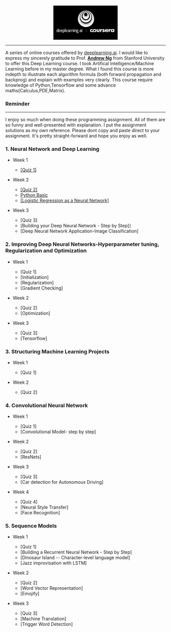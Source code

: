 <p align="center"><img width="40%" src="logo/deeplearning-ai.png" /></p>

--------------------------------------------------------------------------------

A series of online courses offered by [deeplearning.ai](https://www.deeplearning.ai/). I would like to express my sincerely gratitude to Prof. [**Andrew Ng**](www.andrewng.org) from Stanford University to offer this Deep Learning course.
I took Artifical Intelligence/Machine Learning before in my master degree. What I found this course is more indepth to illustrate each algorithm formula (both forward propagation and backprog) and explain with examples very clearly.
This course require knowledge of Python,Tensorflow and some advance maths(Calculus,PDE,Matrix).

### Reminder
-------------------
I enjoy so much when doing these programming assignment. All of them are so funny and well-presented with explanation.
I put the assignment solutions as my own reference. Please dont copy and paste direct to your assignment. 
It's pretty straight-forward and hope you enjoy as well.



### 1. Neural Network and Deep Learning
* Week 1
	* <a href="https://github.com/littlefish123/MachineLearn/blob/master/deep%20learning/neural%20network%20and%20deep%20learning/week1/Introduction%20to%20deep%20learning%20_%20Coursera%20quiz.html">[Quiz 1]</a>

* Week 2
	* <a href="https://github.com/littlefish123/MachineLearn/blob/master/deep%20learning/neural%20network%20and%20deep%20learning/week2/Neural%20Network%20Basics%20_%20Coursera%20quiz.html">[Quiz 2]</a>
	* <a href="https://github.com/littlefish123/MachineLearn/blob/master/deep%20learning/neural%20network%20and%20deep%20learning/week2/python%20basic/Python_Basics_With_Numpy_v3a.ipynb">Python Basic</a>
	* <a href="https://github.com/littlefish123/MachineLearn/blob/master/deep%20learning/neural%20network%20and%20deep%20learning/week2/Logistic%20Regression/Logistic_Regression_with_a_Neural_Network_mindset_v6a.ipynb">[Logistic Regression as a Neural Network]</a>

* Week 3
	* [Quiz 3]
	* [Building your Deep Neural Network - Step by Step](
	* [Deep Neural Network Application-Image Classification]

### 2. Improving Deep Neural Networks-Hyperparameter tuning, Regularization and Optimization
* Week 1
	* [Quiz 1]
	* [Initialization]
	* [Regularization]
	* [Gradient Checking]

* Week 2
	* [Quiz 2]
	* [Optimization]

* Week 3
	* [Quiz 3]
	* [Tensorflow]

### 3. Structuring Machine Learning Projects
* Week 1
	* [Quiz 1]

* Week 2
	* [Quiz 2]

### 4. Convolutional Neural Network
* Week 1
	* [Quiz 1]
	* [Convolutional Model- step by step]

* Week 2
	* [Quiz 2]
	* [ResNets]

* Week 3
	* [Quiz 3]
	* [Car detection for Autonomous Driving]

* Week 4
	* [Quiz 4]
	* [Neural Style Transfer]
	* [Face Recognition]


### 5. Sequence Models
* Week 1
	* [Quiz 1]
	* [Building a Recurrent Neural Network - Step by Step]
	* [Dinosaur Island -- Character-level language model]
	* [Jazz improvisation with LSTM]

* Week 2
	* [Quiz 2]
	* [Word Vector Representation]
	* [Emojify]

* Week 3
	* [Quiz 3]
	* [Machine Translation]
	* [Trigger Word Detection]


<br/>


